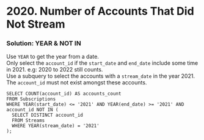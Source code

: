 # 2020. Number of Accounts That Did Not Stream

### Solution: YEAR & NOT IN

Use `YEAR` to get the year from a date.  
Only select the `account_id` if the `start_date` and `end_date` include some time in 2021. e.g: 2020 to 2022 still counts.  
Use a subquery to select the accounts with a `stream_date` in the year 2021.  
The `account_id` must not exist amongst these accounts.  

```
SELECT COUNT(account_id) AS accounts_count
FROM Subscriptions
WHERE YEAR(start_date) <= '2021' AND YEAR(end_date) >= '2021' AND account_id NOT IN (
  SELECT DISTINCT account_id
  FROM Streams
  WHERE YEAR(stream_date) = '2021'
);
```